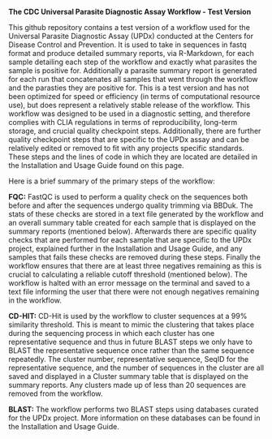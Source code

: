 **The CDC Universal Parasite Diagnostic Assay Workflow - Test Version**

This github repository contains a test version of a workflow used for the Universal Parasite Diagnostic Assay (UPDx) conducted at the Centers for Disease Control and Prevention. It is used to take in sequences in fastq format and produce detailed summary reports, via R-Markdown, for each sample detailing each step of the workflow and exactly what parasites the sample is positive for. Additionally a parasite summary report is generated for each run that concatenates all samples that went through the workflow and the parasties they are positive for. This is a test version and has not been optimized for speed or efficiency (in terms of computational resource use), but does represent a relatively stable release of the workflow. This workflow was designed to be used in a diagnostic setting, and therefore complies with CLIA regulations in terms of reproducibility, long-term storage, and crucial quality checkpoint steps. Additionally, there are further quality checkpoint steps that are specific to the UPDx assay and can be relatively edited or removed to fit with any projects specific standards. These steps and the lines of code in which they are located are detailed in the Installation and Usage Guide found on this page. 

Here is a brief summary of the primary steps of the workflow:

**FQC:** FastQC is used to perform a quality check on the sequences both before and after the sequences undergo quality trimming via BBDuk. The stats of these checks are stored in a text file generated by the workflow and an overall summary table created for each sample that is displayed on the summary reports (mentioned below). Afterwards there are specific quality checks that are performed for each sample that are specific to the UPDx project, explained further in the Installation and Usage Guide, and any samples that fails these checks are removed during these steps. Finally the workflow ensures that there are at least three negatives remaining as this is crucial to calculating a reliable cutoff threshold (mentioned below). The workflow is halted with an error message on the terminal and saved to a text file informing the user that there were not enough negatives remaining in the workflow. 

**CD-HIT:** CD-Hit is used by the workflow to cluster sequences at a 99% similarity threshold. This is meant to mimic the clustering that takes place during the sequencing process in which each cluster has one representative sequence and thus in future BLAST steps we only have to BLAST the representative sequence once rather than the 
 same sequence repeatedly. The cluster number, representative sequence, SeqID for the representative sequence, and the number of sequences in the cluster are all saved and displayed in a Cluster summary table that is displayed on the summary reports. Any clusters made up of less than 20 sequences are removed from the workflow. 
 
**BLAST:** The workflow performs two BLAST steps using databases curated for the UPDx project. More information on these databases can be found in the Installation and Usage Guide. 
